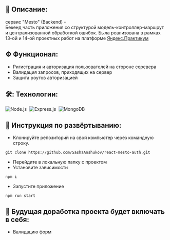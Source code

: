 ## 📖 Описание: 
сервис "Mesto" (Backend) -<br />
  Бекенд часть приложения со структурой модель-контроллер-маршрут и централизованной обработкой ошибок. Была реализована в рамках 13-ой и 14-ой проектных работ на платформе
  [Яндекс.Практикум](https://praktikum.yandex.ru/web/)

## ⚙️ Функционал:

* Ригистрация и авторизация пользователей на стороне серевера
* Валидация запросов, приходящих на сервер
* Защита роутов авторизацией

## 🛠️: Технологии:

![Node.js](https://img.shields.io/badge/-Node.js-05122A?style=flat&logo=node.js)&nbsp;
![Express.js](https://img.shields.io/badge/-Express.js-05122A?style=flat&logo=Express.js&logoColor=1572B6)&nbsp;
![MongoDB](https://img.shields.io/badge/-MongoDB-05122A?style=flat&logo=mongodb)&nbsp;

## 🚀 Инструкция по развёртыванию:
* Клонируйте репозиторий на свой компьютер через командную строку.
```
git clone https://github.com/SashaAnshukov/react-mesto-auth.git
```
* Перейдите в локальную папку с проектом
* Установите зависимости
```
npm i
```
* Запустите приложение
```
npm run start
```

## 🤖 Будущая доработка проекта будет включать в себя: 
* Валидацию форм
